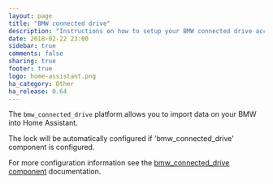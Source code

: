 ```yaml
---
layout: page
title: "BMW connected drive"
description: "Instructions on how to setup your BMW connected drive account with Home Assistant."
date: 2018-02-22 23:00
sidebar: true
comments: false
sharing: true
footer: true
logo: home-assistant.png
ha_category: Other
ha_release: 0.64
---
```



The `bmw_connected_drive` platform allows you to import data on your BMW into Home Assistant.

The lock will be automatically configured if 'bmw_connected_drive' component is configured.

For more configuration information see the [bmw_connected_drive component](/components/bmw_connected_drive/) documentation.